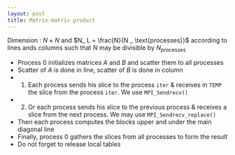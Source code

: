 ```yaml
---
layout: post
title: Matrix-matrix product
---
```


Dimension : $N \times N$  and $N_ L = \frac{N}{N _ \text{processes}}$ according to lines ands columns such that $N$ may be divisible by $N_ \text{processes}$
- Process $0$ initializes matrices $A$ and $B$ and scatter them to all processes
- Scatter of $A$ is done in line, scatter of $B$ is done in column
- 1. Each process sends his slice to the process `iter` & receives in `TEMP` the slice from the process `iter`. We use `MPI_Sendrecv()` 
- 2. Or each process sends his slice to the previous process & receives a slice from the next process. We may use `MPI_Sendrecv_replace()`
- Then each process computes the blocks upper and under the main diagonal line
- Finally, process $0$ gathers the slices from all processes to form the result
- Do not forget to release local tables
